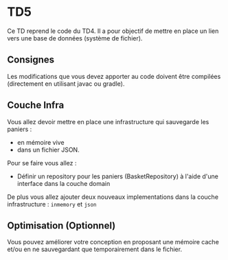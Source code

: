 # TD5

Ce TD reprend le code du TD4. Il a pour objectif de mettre en place un lien vers une base de données (système de fichier).

## Consignes

Les modifications que vous devez apporter au code doivent être compilées (directement en utilisant javac ou gradle).

## Couche Infra

Vous allez devoir mettre en place une infrastructure qui sauvegarde les paniers :
* en mémoire vive
* dans un fichier JSON.

Pour se faire vous allez :
* Définir un repository pour les paniers (BasketRepository) à l'aide d'une interface dans la couche domain
  
De plus vous allez ajouter deux nouveaux implementations dans la couche infrastructure : `inmemory` et `json`

## Optimisation (Optionnel)

Vous pouvez améliorer votre conception en proposant une mémoire cache et/ou en ne sauvegardant que temporairement dans le fichier.

